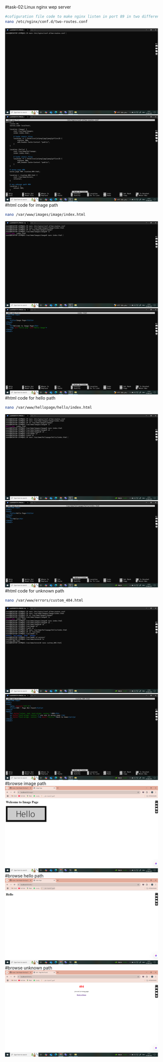 #task-02:Linux nginx wep server
```bash
#cofiguration file code to make nginx listen in port 89 in two different path , enable cashing , customization page of unknown path
nano /etc/nginx/conf.d/two-routes.conf
```
![Image 1](./screenshots/1-open-two-routes.conf.png)
![Image 2](./screenshots/2-editor-two-routes.conf.png.png)
#html code for image path
```bash
nano /var/www/images/image/index.html
```
![Image 3](./screenshots/3-open-html-code-image.png)
![Image 4](./screenshots/4-editor-html-code-image.png)
#html code for hello path
```bash
nano /var/www/hellopage/hello/index.html
```
![Image 5](./screenshots/5-open-html-code-hello.png)
![Image 6](./screenshots/6-editor-html-code-hello.png)
#html code for unknown path
```bash
nano /var/www/errors/custom_404.html
```
![Image 7](./screenshots/7-open-error-html-code.png)
![Image 8](./screenshots/8-editor-error-html-code.png)
#browse image path
![Image 9](./screenshots/9-browse-image-page.png)
#browse hello path
![Image 10](./screenshots/10-browse-hello-page.png)
#browse unknown path
![Image 11](./screenshots/11-browse-error-page.png)
